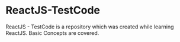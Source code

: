 # ReactJS-TestCode
ReactJS - TestCode is a repository which was created while learning ReactJS. Basic Concepts are covered.
